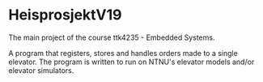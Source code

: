# HeisprosjektV19

The main project of the course ttk4235 - Embedded Systems. 

A program that registers, stores and handles orders made to a single elevator. 
The program is written to run on NTNU's elevator models and/or elevator simulators.
